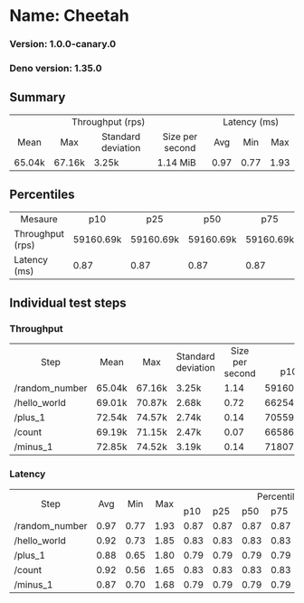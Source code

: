 # Name: Cheetah 
  
  ### Version: 1.0.0-canary.0
  ### Deno version: 1.35.0

## Summary
<table>
<tr>
    <td align="center" colspan="4">Throughput (rps)</td>
    <td align="center" colspan="3">Latency (ms)</td>
</tr>
<tr>
    <td align="center">Mean</td>
    <td align="center">Max</td>
    <td align="center">Standard deviation</td>
    <td align="center">Size per second</td>
    <td align="center">Avg</td>
    <td align="center">Min</td>
    <td align="center">Max</td>
</tr>
<tr>
    <td>65.04k</td>
    <td>67.16k</td>
    <td>3.25k</td>
    <td>1.14 MiB</td>
    <td>0.97</td>
    <td>0.77</td>
    <td>1.93</td>
</tr>
</table>

## Percentiles

<table>
<tr>
  <td align="center">Mesaure</td>
  <td align="center">p10</td>
  <td align="center">p25</td>
  <td align="center">p50</td>
  <td align="center">p75</td>
  <td align="center">p90</td>
  <td align="center">p95</td>
  <td align="center">p99</td>
</tr>
<tr>
  <td>Throughput (rps)</td>
  <td>59160.69k</td>
  <td>59160.69k</td>
  <td>59160.69k</td>
  <td>59160.69k</td>
  <td>66930.23k</td>
  <td>67155.20k</td>
  <td>67155.20k</td>
</tr>
<tr>
  <td>Latency (ms)</td>
  <td>0.87</td>
  <td>0.87</td>
  <td>0.87</td>
  <td>0.87</td>
  <td>1.11</td>
  <td>1.13</td>
  <td>1.27</td>
</tr>
</table>

## Individual test steps

### Throughput

<table>
<tr>
  <td align="center" rowspan="2">Step</td>
  <td align="center" rowspan="2">Mean</td>
  <td align="center" rowspan="2">Max</td>
  <td align="center" rowspan="2">Standard deviation</td>
  <td align="center" rowspan="2">Size per second</td>
  <td align="center" colspan="7">Percentiles</td>
</tr>
<tr>
  <!-- still Step -->
  <!-- still Mean -->
  <!-- still Max -->
  <!-- still Standard deviation -->
  <!-- still Size per second -->
  <td align="center">p10</td>
  <td align="center">p25</td>
  <td align="center">p50</td>
  <td align="center">p75</td>
  <td align="center">p90</td>
  <td align="center">p95</td>
  <td align="center">p99</td>
</tr>
<tr>
  <td>/random_number</td>
  <td>65.04k</td>
  <td>67.16k</td>
  <td>3.25k</td>
  <td>1.14</td>
  <td>59160.69k</td>
  <td>59160.69k</td>
  <td>59160.69k</td>
  <td>59160.69k</td>
  <td>66930.23k</td>
  <td>67155.20k</td>
  <td>67155.20k</td>
</tr><tr>
  <td>/hello_world</td>
  <td>69.01k</td>
  <td>70.87k</td>
  <td>2.68k</td>
  <td>0.72</td>
  <td>66254.20k</td>
  <td>66254.20k</td>
  <td>66254.20k</td>
  <td>66254.20k</td>
  <td>70765.83k</td>
  <td>70866.61k</td>
  <td>70866.61k</td>
</tr><tr>
  <td>/plus_1</td>
  <td>72.54k</td>
  <td>74.57k</td>
  <td>2.74k</td>
  <td>0.14</td>
  <td>70559.94k</td>
  <td>70559.94k</td>
  <td>70559.94k</td>
  <td>70559.94k</td>
  <td>74353.89k</td>
  <td>74572.80k</td>
  <td>74572.80k</td>
</tr><tr>
  <td>/count</td>
  <td>69.19k</td>
  <td>71.15k</td>
  <td>2.47k</td>
  <td>0.07</td>
  <td>66586.11k</td>
  <td>66586.11k</td>
  <td>66586.11k</td>
  <td>66586.11k</td>
  <td>70717.49k</td>
  <td>71153.05k</td>
  <td>71153.05k</td>
</tr><tr>
  <td>/minus_1</td>
  <td>72.85k</td>
  <td>74.52k</td>
  <td>3.19k</td>
  <td>0.14</td>
  <td>71807.17k</td>
  <td>71807.17k</td>
  <td>71807.17k</td>
  <td>71807.17k</td>
  <td>74474.00k</td>
  <td>74522.77k</td>
  <td>74522.77k</td>
</tr></table>

### Latency

<table>
<tr>
  <td align="center" rowspan="2">Step</td>
  <td align="center" rowspan="2">Avg</td>
  <td align="center" rowspan="2">Min</td>
  <td align="center" rowspan="2">Max</td>
  <td align="center" colspan="7">Percentiles</td>
</tr>
<tr>
  <!-- still Avg -->
  <!-- still Min -->
  <!-- still Max -->
  <td>p10</td>
  <td>p25</td>
  <td>p50</td>
  <td>p75</td>
  <td>p90</td>
  <td>p95</td>
  <td>p99</td>
</tr>
<tr>
  <td>/random_number</td>
  <td>0.97</td>
  <td>0.77</td>
  <td>1.93</td>
  <td>0.87</td>
  <td>0.87</td>
  <td>0.87</td>
  <td>0.87</td>
  <td>1.11</td>
  <td>1.13</td>
  <td>1.27</td>
</tr><tr>
  <td>/hello_world</td>
  <td>0.92</td>
  <td>0.73</td>
  <td>1.85</td>
  <td>0.83</td>
  <td>0.83</td>
  <td>0.83</td>
  <td>0.83</td>
  <td>1.04</td>
  <td>1.06</td>
  <td>1.13</td>
</tr><tr>
  <td>/plus_1</td>
  <td>0.88</td>
  <td>0.65</td>
  <td>1.80</td>
  <td>0.79</td>
  <td>0.79</td>
  <td>0.79</td>
  <td>0.79</td>
  <td>0.99</td>
  <td>1.01</td>
  <td>1.07</td>
</tr><tr>
  <td>/count</td>
  <td>0.92</td>
  <td>0.56</td>
  <td>1.65</td>
  <td>0.83</td>
  <td>0.83</td>
  <td>0.83</td>
  <td>0.83</td>
  <td>1.04</td>
  <td>1.05</td>
  <td>1.10</td>
</tr><tr>
  <td>/minus_1</td>
  <td>0.87</td>
  <td>0.70</td>
  <td>1.68</td>
  <td>0.79</td>
  <td>0.79</td>
  <td>0.79</td>
  <td>0.79</td>
  <td>0.99</td>
  <td>1.01</td>
  <td>1.08</td>
</tr></table>